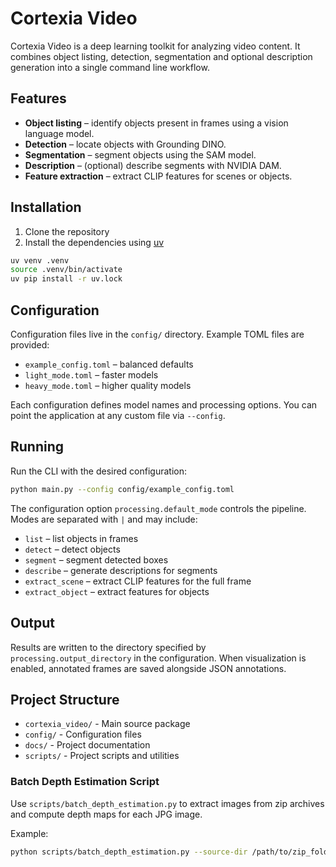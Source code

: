 # Cortexia Video

Cortexia Video is a deep learning toolkit for analyzing video content. It combines object listing, detection, segmentation and optional description generation into a single command line workflow.

## Features
- **Object listing** – identify objects present in frames using a vision language model.
- **Detection** – locate objects with Grounding DINO.
- **Segmentation** – segment objects using the SAM model.
- **Description** – (optional) describe segments with NVIDIA DAM.
- **Feature extraction** – extract CLIP features for scenes or objects.

## Installation
1. Clone the repository
2. Install the dependencies using [uv](https://github.com/astral-sh/uv)

```bash
uv venv .venv
source .venv/bin/activate
uv pip install -r uv.lock
```

## Configuration
Configuration files live in the `config/` directory. Example TOML files are provided:

- `example_config.toml` – balanced defaults
- `light_mode.toml` – faster models
- `heavy_mode.toml` – higher quality models

Each configuration defines model names and processing options. You can point the application at any custom file via `--config`.

## Running
Run the CLI with the desired configuration:

```bash
python main.py --config config/example_config.toml
```

The configuration option `processing.default_mode` controls the pipeline. Modes are separated with `|` and may include:

- `list` – list objects in frames
- `detect` – detect objects
- `segment` – segment detected boxes
- `describe` – generate descriptions for segments
- `extract_scene` – extract CLIP features for the full frame
- `extract_object` – extract features for objects

## Output
Results are written to the directory specified by `processing.output_directory` in the configuration. When visualization is enabled, annotated frames are saved alongside JSON annotations.

## Project Structure
- `cortexia_video/` - Main source package
- `config/` - Configuration files
- `docs/` - Project documentation
- `scripts/` - Project scripts and utilities

### Batch Depth Estimation Script
Use `scripts/batch_depth_estimation.py` to extract images from zip archives and compute depth maps for each JPG image.

Example:
```bash
python scripts/batch_depth_estimation.py --source-dir /path/to/zip_folder --target-dir /path/to/workdir
```
